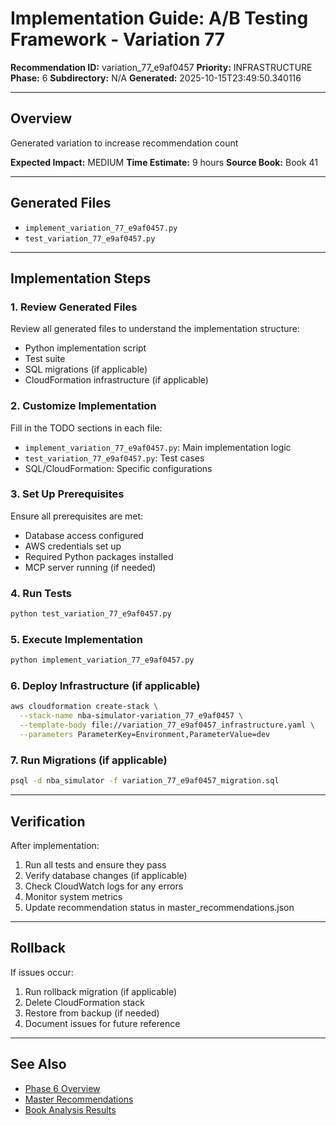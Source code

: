 # Implementation Guide: A/B Testing Framework - Variation 77

**Recommendation ID:** variation_77_e9af0457
**Priority:** INFRASTRUCTURE
**Phase:** 6
**Subdirectory:** N/A
**Generated:** 2025-10-15T23:49:50.340116

---

## Overview

Generated variation to increase recommendation count

**Expected Impact:** MEDIUM
**Time Estimate:** 9 hours
**Source Book:** Book 41

---

## Generated Files

- `implement_variation_77_e9af0457.py`
- `test_variation_77_e9af0457.py`

---

## Implementation Steps

### 1. Review Generated Files

Review all generated files to understand the implementation structure:
- Python implementation script
- Test suite
- SQL migrations (if applicable)
- CloudFormation infrastructure (if applicable)

### 2. Customize Implementation

Fill in the TODO sections in each file:
- `implement_variation_77_e9af0457.py`: Main implementation logic
- `test_variation_77_e9af0457.py`: Test cases
- SQL/CloudFormation: Specific configurations

### 3. Set Up Prerequisites

Ensure all prerequisites are met:
- Database access configured
- AWS credentials set up
- Required Python packages installed
- MCP server running (if needed)

### 4. Run Tests

```bash
python test_variation_77_e9af0457.py
```

### 5. Execute Implementation

```bash
python implement_variation_77_e9af0457.py
```

### 6. Deploy Infrastructure (if applicable)

```bash
aws cloudformation create-stack \
  --stack-name nba-simulator-variation_77_e9af0457 \
  --template-body file://variation_77_e9af0457_infrastructure.yaml \
  --parameters ParameterKey=Environment,ParameterValue=dev
```

### 7. Run Migrations (if applicable)

```bash
psql -d nba_simulator -f variation_77_e9af0457_migration.sql
```

---

## Verification

After implementation:
1. Run all tests and ensure they pass
2. Verify database changes (if applicable)
3. Check CloudWatch logs for any errors
4. Monitor system metrics
5. Update recommendation status in master_recommendations.json

---

## Rollback

If issues occur:
1. Run rollback migration (if applicable)
2. Delete CloudFormation stack
3. Restore from backup (if needed)
4. Document issues for future reference

---

## See Also

- [Phase 6 Overview](/Users/ryanranft/nba-simulator-aws/docs/phases/phase_6/)
- [Master Recommendations](/Users/ryanranft/nba-mcp-synthesis/analysis_results/master_recommendations.json)
- [Book Analysis Results](/Users/ryanranft/nba-mcp-synthesis/analysis_results/)
